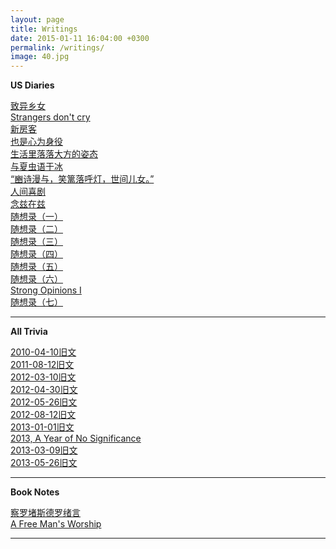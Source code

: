 ```yaml
---
layout: page
title: Writings
date: 2015-01-11 16:04:00 +0300
permalink: /writings/
image: 40.jpg
---
```

**US Diaries**

[致异乡女](https://wang-axiom/writings11)  
[Strangers don't cry](https://wang-axiom/writings12)  
[新房客](https://wang-axiom/writings13)  
[也是心为身役](https://wang-axiom/writings14)  
[生活里落落大方的姿态](https://wang-axiom/writings15)  
[与夏虫语于冰](https://wang-axiom/writings16)  
[“豳诗漫与，笑篱落呼灯，世间儿女。”](https://wang-axiom/writings18)   
[人间喜剧](https://wang-axiom/writings19)   
[念兹在兹](https://wang-axiom/writings20)   
[随想录（一）](https://wang-axiom/writings22)   
[随想录（二）](https://wang-axiom/writings23)   
[随想录（三）](https://wang-axiom/writings24)   
[随想录（四）](https://wang-axiom/writings25)   
[随想录（五）](https://wang-axiom/writings26)  
[随想录（六）](https://wang-axiom/writings27)   
[Strong Opinions I](https://wang-axiom/writings28)   
[随想录（七）](https://wang-axiom/writings29) 

****

**All Trivia**

[2010-04-10旧文](https://wang-axiom/writings01)  
[2011-08-12旧文](https://wang-axiom/writings02)  
[2012-03-10旧文](https://wang-axiom/writings03)  
[2012-04-30旧文](https://wang-axiom/writings04)  
[2012-05-26旧文](https://wang-axiom/writings05)    
[2012-08-12旧文](https://wang-axiom/writings06)  
[2013-01-01旧文](https://wang-axiom/writings07)  
[2013, A Year of No Significance ](https://wang-axiom/writings08)  
[2013-03-09旧文](https://wang-axiom/writings09)   
[2013-05-26旧文](https://wang-axiom/writings10)   

****

**Book Notes**

[察罗堵斯德罗绪言](https://wang-axiom/writings21)   
[A Free Man's Worship](https://wang-axiom/writings17)

****



